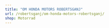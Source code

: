 ```yaml
---
title: "OM HONDA MOTORS ROBERTSGANJ"
url: /robertsganj/om-honda-motors-robertsganj/
shop: Motorrad
---
```


